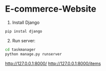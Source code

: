 # E-commerce-Website

1. Install Django
```bash
pip instal django
```

2. Run server:
```bash
cd taskmanager
python manage.py runserver
```
http://127.0.0.1:8000/
http://127.0.0.1:8000/items